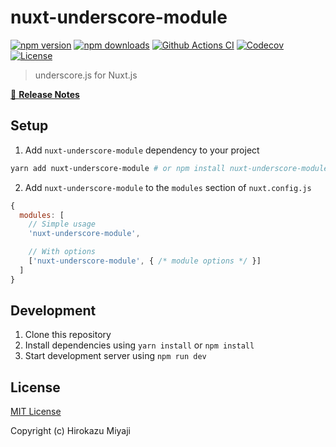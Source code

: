 # nuxt-underscore-module

[![npm version][npm-version-src]][npm-version-href]
[![npm downloads][npm-downloads-src]][npm-downloads-href]
[![Github Actions CI][github-actions-ci-src]][github-actions-ci-href]
[![Codecov][codecov-src]][codecov-href]
[![License][license-src]][license-href]

> underscore.js for Nuxt.js

[📖 **Release Notes**](./CHANGELOG.md)

## Setup

1. Add `nuxt-underscore-module` dependency to your project

```bash
yarn add nuxt-underscore-module # or npm install nuxt-underscore-module
```

2. Add `nuxt-underscore-module` to the `modules` section of `nuxt.config.js`

```js
{
  modules: [
    // Simple usage
    'nuxt-underscore-module',

    // With options
    ['nuxt-underscore-module', { /* module options */ }]
  ]
}
```

## Development

1. Clone this repository
2. Install dependencies using `yarn install` or `npm install`
3. Start development server using `npm run dev`

## License

[MIT License](./LICENSE)

Copyright (c) Hirokazu Miyaji

<!-- Badges -->
[npm-version-src]: https://img.shields.io/npm/v/nuxt-underscore-module/latest.svg
[npm-version-href]: https://npmjs.com/package/nuxt-underscore-module

[npm-downloads-src]: https://img.shields.io/npm/dt/nuxt-underscore-module.svg
[npm-downloads-href]: https://npmjs.com/package/nuxt-underscore-module

[github-actions-ci-src]: https://github.com/hirokazumiyaji/nuxt-underscore-module/workflows/ci/badge.svg
[github-actions-ci-href]: https://github.com/hirokazumiyaji/nuxt-underscore-module/actions?query=workflow%3Aci

[codecov-src]: https://img.shields.io/codecov/c/github/hirokazumiyaji/nuxt-underscore-module.svg
[codecov-href]: https://codecov.io/gh/hirokazumiyaji/nuxt-underscore-module

[license-src]: https://img.shields.io/npm/l/nuxt-underscore-module.svg
[license-href]: https://npmjs.com/package/nuxt-underscore-module
